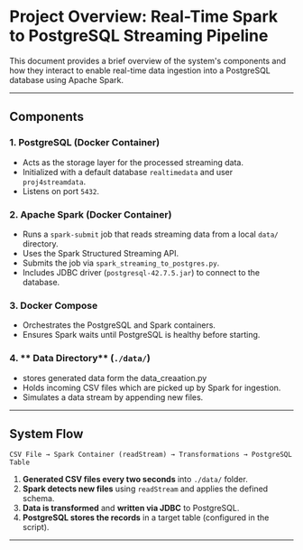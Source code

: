 # Project Overview: Real-Time Spark to PostgreSQL Streaming Pipeline

This document provides a brief overview of the system's components and how they interact to enable real-time data ingestion into a PostgreSQL database using Apache Spark.

---

## Components

### 1. **PostgreSQL (Docker Container)**
- Acts as the storage layer for the processed streaming data.
- Initialized with a default database `realtimedata` and user `proj4streamdata`.
- Listens on port `5432`.

### 2. **Apache Spark (Docker Container)**
- Runs a `spark-submit` job that reads streaming data from a local `data/` directory.
- Uses the Spark Structured Streaming API.
- Submits the job via `spark_streaming_to_postgres.py`.
- Includes JDBC driver (`postgresql-42.7.5.jar`) to connect to the database.

### 3. **Docker Compose**
- Orchestrates the PostgreSQL and Spark containers.
- Ensures Spark waits until PostgreSQL is healthy before starting.

### 4. ** Data Directory** (`./data/`)
- stores generated data form the data_creaation.py
- Holds incoming CSV files which are picked up by Spark for ingestion.
- Simulates a data stream by appending new files.

---

## System Flow

```text
CSV File → Spark Container (readStream) → Transformations → PostgreSQL Table
```

1. **Generated CSV files every two seconds** into `./data/` folder.
2. **Spark detects new files** using `readStream` and applies the defined schema.
3. **Data is transformed**  and  **written via JDBC** to PostgreSQL.
4. **PostgreSQL stores the records** in a target table (configured in the script).

---



